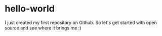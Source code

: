 # hello-world

I just created my first repository on Github.
So let's get started with open source and see where it brings me :)
